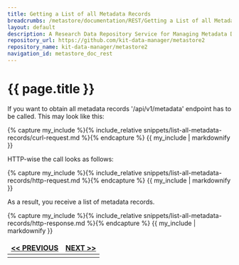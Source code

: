 ```yaml
---
title: Getting a List of all Metadata Records
breadcrumbs: /metastore/documentation/REST/Getting a List of all Metadata Records
layout: default
description: A Research Data Repository Service for Managing Metadata Documents based on JSON or XML.
repository_url: https://github.com/kit-data-manager/metastore2
repository_name: kit-data-manager/metastore2
navigation_id: metastore_doc_rest
---
```


# {{ page.title }}

If you want to obtain all metadata records '/api/v1/metadata' endpoint has to be called. This may look like this:

{% capture my_include %}{% include_relative snippets/list-all-metadata-records/curl-request.md %}{% endcapture %}
{{ my_include | markdownify }}

HTTP-wise the call looks as follows: 

{% capture my_include %}{% include_relative snippets/list-all-metadata-records/http-request.md %}{% endcapture %}
{{ my_include | markdownify }}

As a result, you receive a list of metadata records.

{% capture my_include %}{% include_relative snippets/list-all-metadata-records/http-response.md %}{% endcapture %}
{{ my_include | markdownify }}

<style>
td, th {
   border: none!important;
}
</style>
|[<< PREVIOUS](update-metadata-record.html)| [NEXT >>](filter-metadata-records-by-id.html) |
|:----|----:|
| | |


